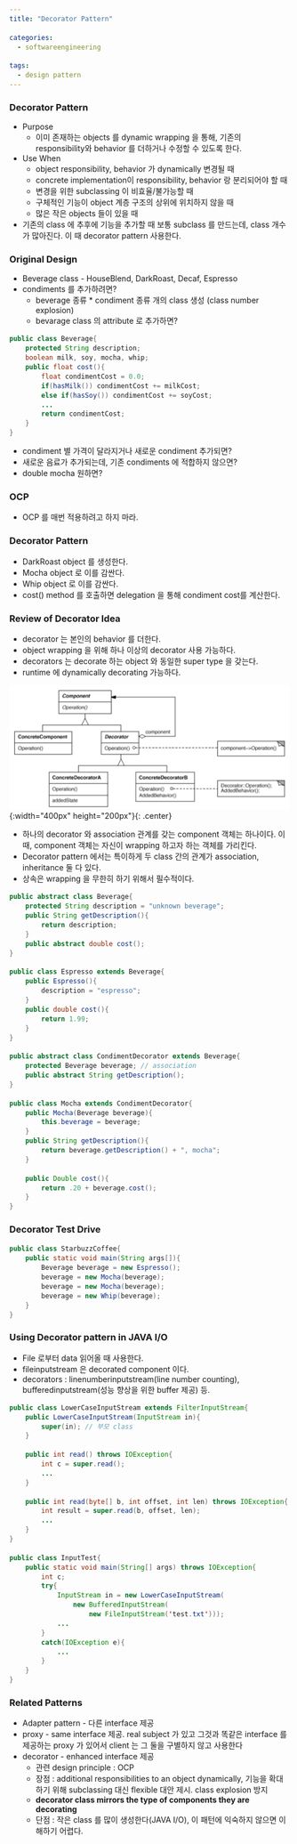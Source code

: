 ```yaml
---
title: "Decorator Pattern"

categories:
  - softwareengineering

tags:
  - design pattern
---
```


### Decorator Pattern
- Purpose
  - 이미 존재하는 objects 를 dynamic wrapping 을 통해, 기존의 responsibility와 behavior 를 더하거나 수정할 수 있도록 한다.
- Use When
  - object responsibility, behavior 가 dynamically 변경될 때
  - concrete implementation이 responsibility, behavior 랑 분리되어야 할 때
  - 변경을 위한 subclassing 이 비효율/불가능할 때
  - 구체적인 기능이 object 계층 구조의 상위에 위치하지 않을 때
  - 많은 작은 objects 들이 있을 때 
- 기존의 class 에 추후에 기능을 추가할 때 보통 subclass 를 만드는데, class 개수가 많아진다. 이 때 decorator pattern 사용한다.

### Original Design
- Beverage class - HouseBlend, DarkRoast, Decaf, Espresso
- condiments 를 추가하려면?
  - beverage 종류 * condiment 종류 개의 class 생성 (class number explosion)
  - bevarage class 의 attribute 로 추가하면?


```java
public class Beverage{
    protected String description;
    boolean milk, soy, mocha, whip;
    public float cost(){
        float condimentCost = 0.0;
        if(hasMilk()) condimentCost += milkCost;
        else if(hasSoy()) condimentCost += soyCost;
        ...
        return condimentCost;
    }
}
```

- condiment 별 가격이 달라지거나 새로운 condiment 추가되면?
- 새로운 음료가 추가되는데, 기존 condiments 에 적합하지 않으면?
- double mocha 원하면?

### OCP
- OCP 를 매번 적용하려고 하지 마라. 
  
### Decorator Pattern
- DarkRoast object 를 생성한다.
- Mocha object 로 이를 감싼다.
- Whip object 로 이를 감싼다.
- cost() method 를 호출하면 delegation 을 통해 condiment cost를 계산한다.

### Review of Decorator Idea
- decorator 는 본인의 behavior 를 더한다.
- object wrapping 을 위해 하나 이상의 decorator 사용 가능하다.
- decorators 는 decorate 하는 object 와 동일한 super type 을 갖는다.
- runtime 에 dynamically decorating 가능하다.


![Validation](/assets/images/decorator.png){:width="400px" height="200px"}{: .center}

- 하나의 decorator 와 association 관계를 갖는 component 객체는 하나이다. 이 때, component 객체는 자신이 wrapping 하고자 하는 객체를 가리킨다.
- Decorator pattern 에서는 특이하게 두 class 간의 관계가 association, inheritance 둘 다 있다.
- 상속은 wrapping 을 무한히 하기 위해서 필수적이다. 


```java
public abstract class Beverage{
    protected String description = "unknown beverage";
    public String getDescription(){
        return description;
    }
    public abstract double cost();
}

public class Espresso extends Beverage{
    public Espresso(){
        description = "espresso";
    }
    public double cost(){
        return 1.99;
    }
}

public abstract class CondimentDecorator extends Beverage{
    protected Beverage beverage; // association
    public abstract String getDescription();
}

public class Mocha extends CondimentDecorator{
    public Mocha(Beverage beverage){
        this.beverage = beverage;
    }
    public String getDescription(){
        return beverage.getDescription() + ", mocha";
    }

    public Double cost(){
        return .20 + beverage.cost();
    }
}
```

### Decorator Test Drive

```java
public class StarbuzzCoffee{
    public static void main(String args[]){
        Beverage beverage = new Espresso();
        beverage = new Mocha(beverage);
        beverage = new Mocha(beverage);
        beverage = new Whip(beverage);
    }
}
```

### Using Decorator pattern in JAVA I/O
- File 로부터 data 읽어올 때 사용한다.
- fileinputstream 은 decorated component 이다. 
- decorators : linenumberinputstream(line number counting), bufferedinputstream(성능 향상을 위한 buffer 제공) 등.

```java
public class LowerCaseInputStream extends FilterInputStream{
    public LowerCaseInputStream(InputStream in){
        super(in); // 부모 class 
    }

    public int read() throws IOException{
        int c = super.read();
        ...
    }

    public int read(byte[] b, int offset, int len) throws IOException{
        int result = super.read(b, offset, len);
        ...
    }
}

public class InputTest{
    public static void main(String[] args) throws IOException{
        int c;
        try{
            InputStream in = new LowerCaseInputStream(
                new BufferedInputStream(
                    new FileInputStream('test.txt')));
            ...
        }
        catch(IOException e){
            ...
        }
    }
}
```

### Related Patterns
- Adapter pattern - 다른 interface 제공
- proxy - same interface 제공. real subject 가 있고 그것과 똑같은 interface 를 제공하는 proxy 가 있어서 client 는 그 둘을 구별하지 않고 사용한다
- decorator - enhanced interface 제공
  - 관련 design principle : OCP
  - 장점 : additional responsibilities to an object dynamically, 기능을 확대하기 위해 subclassing 대신 flexible 대안 제시. class explosion 방지
  - **decorator class mirrors the type of components they are decorating**
  - 단점 : 작은 class 를 많이 생성한다(JAVA I/O), 이 패턴에 익숙하지 않으면 이해하기 어렵다.

